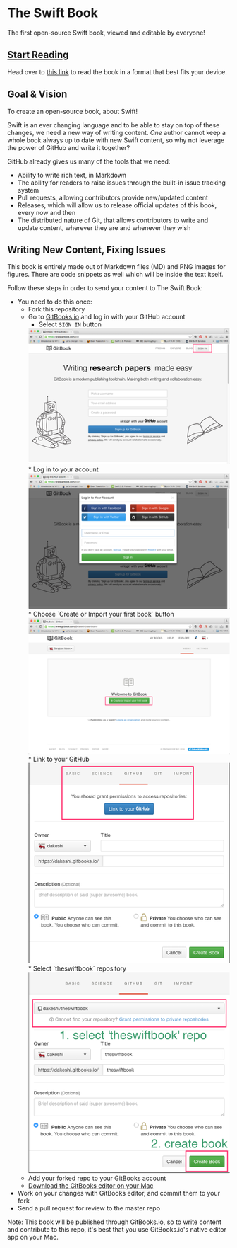 # The Swift Book
The first open-source Swift book, viewed and editable by everyone!
## [Start Reading](https://www.gitbook.com/book/crowdsourcebooks/theswiftbook/details)
Head over to [this link](https://www.gitbook.com/book/crowdsourcebooks/theswiftbook/details) to read the book in a format that best fits your device.

## Goal & Vision
To create an open-source book, about Swift!

Swift is an ever changing language and to be able to stay on top of these changes, we need a new way of writing content. *One* author cannot keep a whole book always up to date with new Swift content, so why not leverage the power of GitHub and write it together?

GitHub already gives us many of the tools that we need:

-   Ability to write rich text, in Markdown
-   The ability for readers to raise issues through the built-in issue tracking system
-   Pull requests, allowing contributors provide new/updated content
-   Releases, which will allow us to release official updates of this book, every now and then
-   The distributed nature of Git, that allows contributors to write and update content, wherever they are and whenever they wish

## Writing New Content, Fixing Issues
This book is entirely made out of Markdown files (MD) and PNG images for figures. There are code snippets as well which will be inside the text itself.

Follow these steps in order to send your content to The Swift Book:
* You need to do this once:
  * Fork this repository
  * Go to [GitBooks.io](https://www.gitbook.com) and log in with your GitHub account
    * Select `SIGN IN` button
    <img src="/images/gitbook_sign_in_annotated.png" alt="gitbook_sign_in_annotated" style="width: 500px;">
    * Log in to your account
    <img src="/images/gitbook_log_in.png" alt="gitbook_log_in" style="width: 500px;">
    * Choose `Create or Import your first book` button
    <img src="/images/gitbook_create_new_book_annotated.png" alt="gitbook_create_new_book_annotated" style="width: 500px;">     * Link to your GitHub  
    <img src="/images/gitbook_link_to_github_annotated.png" alt="gitbook_link_to_github_annotated" style="width: 500px;">
    * Select `theswiftbook` repository
    <img src="/images/gitbook_select_repository_annotated.png" alt="gitbook_select_repository_annotated" style="width: 500px;">
  * Add your forked repo to your GitBooks account
  * [Download the GitBooks editor on your Mac](https://www.gitbook.com/editor)
* Work on your changes with GitBooks editor, and commit them to your fork
* Send a pull request for review to the master repo

Note: This book will be published through GitBooks.io, so to write content and contribute to this repo, it's best that you use GitBooks.io's native editor app on your Mac.
